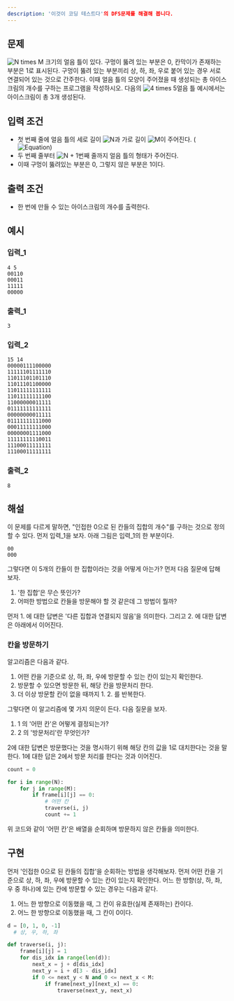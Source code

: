 ```yaml
---
description: '이것이 코딩 테스트다'의 DFS문제를 해결해 봅니다.
---
```

## 문제

![N times M](https://math.now.sh?from=N%20%5Ctimes%20M&color=black) 크기의 얼음 틀이 있다. 구멍이 뚫려 있는 부분은 0, 칸막이가 존재하는 부분은 1로 표시된다. 구멍이 뚫려 있는 부분끼리 상, 하, 좌, 우로 붙어 있는 경우 서로 연결되어 있는 것으로 간주한다. 이때 얼음 틀의 모양이 주어졌을 때 생성되는 총 아이스크림의 개수를 구하는 프로그램을 작성하시오. 다음의 ![4 times 5](https://math.now.sh?from=4%20%5Ctimes%205&color=black)얼음 틀 예시에서는 아이스크림이 총 3개 생성된다.

## 입력 조건

- 첫 번째 줄에 얼음 틀의 세로 길이 ![N](https://math.now.sh?from=N&color=black)과 가로 길이 ![M](https://math.now.sh?from=M&color=black)이 주어진다. (![Equation](https://math.now.sh?from=1%20%5Cleq%20M%2C%20M%20%5Cleq%201000&color=black))
- 두 번째 줄부터 ![N + 1](https://math.now.sh?from=N%20%2B%201&color=black)번째 줄까지 얼음 틀의 형태가 주어진다.
- 이때 구멍이 뚫려있는 부분은 0, 그렇지 않은 부분은 1이다.

## 출력 조건

- 한 번에 만들 수 있는 아이스크림의 개수를 출력한다.

## 예시

### 입력_1

```
4 5
00110
00011
11111
00000

```

### 출력_1

```
3

```

### 입력_2

```
15 14
00000111100000
11111101111110
11011101101110
11011101100000
11011111111111
11011111111100
11000000011111
01111111111111
00000000011111
01111111111000
00011111111000
00000001111000
11111111110011
11100011111111
11100011111111

```

### 출력_2

```
8

```

## 해설

이 문제를 다르게 말하면, "인접한 0으로 된 칸들의 집합의 개수"를 구하는 것으로 정의할 수 있다. 먼저 입력\_1을 보자. 아래 그림은 입력\_1의 한 부분이다.

```
00
000
```

그렇다면 이 5개의 칸들이 한 집합이라는 것을 어떻게 아는가? 먼저 다음 질문에 답해 보자.

1. '한 집합'은 무슨 뜻인가?
2. 어떠한 방법으로 칸들을 방문해야 할 것 같은데 그 방법이 뭘까?

먼저 1. 에 대한 답변은 '다른 집합과 연결되지 않음'을 의미한다. 그리고 2. 에 대한 답변은 아래에서 이어진다.

### 칸을 방문하기

알고리즘은 다음과 같다.

1. 어떤 칸을 기준으로 상, 하, 좌, 우에 방문할 수 있는 칸이 있는지 확인한다.
2. 방문할 수 있으면 방문한 뒤, 해당 칸을 방문처리 한다.
3. 더 이상 방문할 칸이 없을 때까지 1. 2. 를 반복한다.

그렇다면 이 알고리즘에 몇 가지 의문이 든다. 다음 질문을 보자.

1. 1 의 '어떤 칸'은 어떻게 결정되는가?
2. 2 의 '방문처리'란 무엇인가?

2에 대한 답변은 방문했다는 것을 명시하기 위해 해당 칸의 값을 1로 대치한다는 것을 말한다. 1에 대한 답은 2에서 방문 처리를 한다는 것과 이어진다.

```python
count = 0

for i in range(N):
	for j in range(M):
        if frame[i][j] == 0:
            # 어떤 칸
            traverse(i, j)
            count += 1
```

위 코드와 같이 '어떤 칸'은 배열을 순회하며 방문하지 않은 칸들을 의미한다.

## 구현

먼저 '인접한 0으로 된 칸들의 집합'을 순회하는 방법을 생각해보자. 먼저 어떤 칸을 기준으로 상, 하, 좌, 우에 방문할 수 있는 칸이 있는지 확인한다. 어느 한 방향(상, 하, 좌, 우 중 하나)에 있는 칸에 방문할 수 있는 경우는 다음과 같다.

1. 어느 한 방향으로 이동했을 때, 그 칸이 유효한(실제 존재하는) 칸이다.
2. 어느 한 방향으로 이동했을 때, 그 칸이 0이다.

```python
d = [0, 1, 0, -1]
  # 상, 우, 하, 좌

def traverse(i, j):
    frame[i][j] = 1
    for dis_idx in range(len(d)):
        next_x = j + d[dis_idx]
        next_y = i + d[3 - dis_idx]
        if 0 <= next_y < N and 0 <= next_x < M:
            if frame[next_y][next_x] == 0:
                traverse(next_y, next_x)
```

